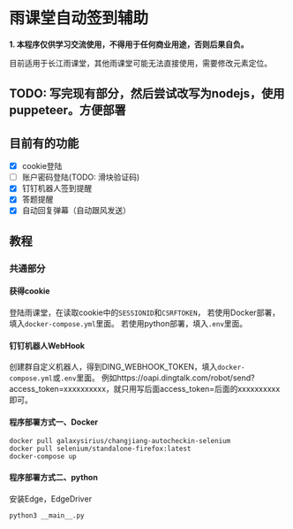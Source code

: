 # 雨课堂自动签到辅助
**1. 本程序仅供学习交流使用，不得用于任何商业用途，否则后果自负。**

目前适用于长江雨课堂，其他雨课堂可能无法直接使用，需要修改元素定位。

## TODO: 写完现有部分，然后尝试改写为nodejs，使用puppeteer。方便部署

## 目前有的功能
 - [x] cookie登陆
 - [ ] 账户密码登陆(TODO: 滑块验证码)
 - [x] 钉钉机器人签到提醒
 - [x] 答题提醒
 - [x] 自动回复弹幕（自动跟风发送）

## 教程

### 共通部分

#### 获得cookie
登陆雨课堂，在读取cookie中的`SESSIONID`和`CSRFTOKEN`，
若使用Docker部署，填入`docker-compose.yml`里面。
若使用python部署，填入`.env`里面。

#### 钉钉机器人WebHook
创建群自定义机器人，得到DING_WEBHOOK_TOKEN，填入`docker-compose.yml`或`.env`里面。
例如https://oapi.dingtalk.com/robot/send?access_token=xxxxxxxxxx，就只用写后面access_token=后面的xxxxxxxxxx即可。

#### 程序部署方式一、Docker
```shell
docker pull galaxysirius/changjiang-autocheckin-selenium
docker pull selenium/standalone-firefox:latest
docker-compose up
```

#### 程序部署方式二、python
安装Edge，EdgeDriver
```shell
python3 __main__.py
```